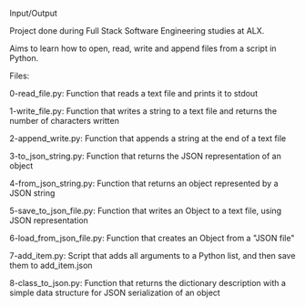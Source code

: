 Input/Output

Project done during Full Stack Software Engineering studies at ALX.

Aims to learn how to open, read, write and append files from a script in Python.

Files:

0-read_file.py: Function that reads a text file and prints it to stdout

1-write_file.py: Function that writes a string to a text file and returns the number of characters written

2-append_write.py: Function that appends a string at the end of a text file

3-to_json_string.py: Function that returns the JSON representation of an object

4-from_json_string.py: Function that returns an object represented by a JSON string

5-save_to_json_file.py: Function that writes an Object to a text file, using JSON representation

6-load_from_json_file.py: Function that creates an Object from a "JSON file"

7-add_item.py: Script that adds all arguments to a Python list, and then save them to add_item.json

8-class_to_json.py: Function that returns the dictionary description with a simple data structure for
JSON serialization of an object


